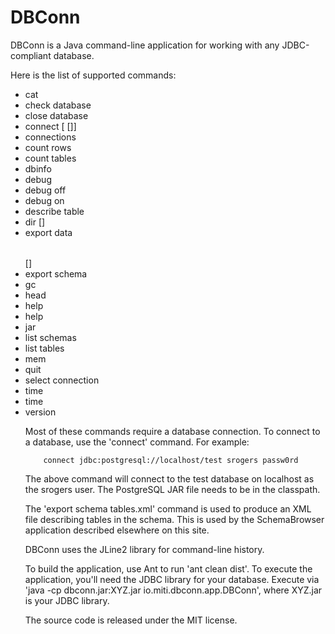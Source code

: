 # DBConn
DBConn is a Java command-line application for working with any JDBC-compliant database.

Here is the list of supported commands:

* cat <file>
* check database
* close database
* connect <URL> [<user> [<pw>]]
* connections
* count rows <table>
* count tables
* dbinfo
* debug
* debug off
* debug on
* describe table
* dir [<path>]
* export data <table name> [<where-clause>]
* export schema <filename>
* gc
* head <file>
* help
* help <start of a command>
* jar <filename>
* list schemas
* list tables
* mem
* quit
* select connection
* time
* time <command>
* version

Most of these commands require a database connection.  To connect to a database, use the 'connect' command.  For example:

```
    connect jdbc:postgresql://localhost/test srogers passw0rd
```

The above command will connect to the test database on localhost as the srogers user.  The PostgreSQL JAR file needs to be in the classpath.

The 'export schema tables.xml' command is used to produce an XML file describing tables in the schema.  This is used by the SchemaBrowser application described elsewhere on this site.

DBConn uses the JLine2 library for command-line history.

To build the application, use Ant to run 'ant clean dist'.  To execute the application, you'll need the JDBC library for your database.  Execute via 'java -cp dbconn.jar:XYZ.jar io.miti.dbconn.app.DBConn', where XYZ.jar is your JDBC library.

The source code is released under the MIT license.
